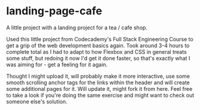 # landing-page-cafe
A little project with a landing project for a tea / cafe shop.

Used this little project from Codecademy's Full Stack Engineering Course to get a grip of the web development basics again.
Took around 3-4 hours to complete total as I had to adapt to how Flexbox and CSS in general treats some stuff, but redoing it now I'd get it done faster, so that's exactly what I was aiming for - get a feeling for it again.

Thought I might upload it, will probably make it more interactive, use some smooth scrolling anchor tags for the links within the header and will create some additional pages for it. Will update it, might fork it from here. Feel free to take a look if you're doing the same exercise and might want to check out someone else's solution.
